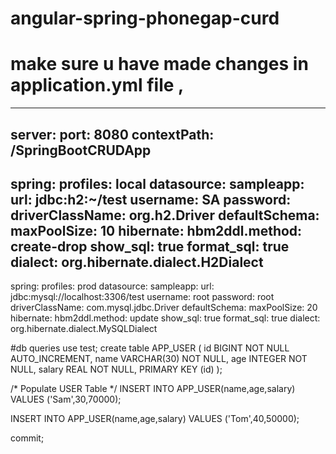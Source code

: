 # angular-spring-phonegap-curd
 
# make sure u have made changes in application.yml file ,
---
server:
  port: 8080
  contextPath: /SpringBootCRUDApp
---
spring:
  profiles: local
datasource:
  sampleapp:
    url: jdbc:h2:~/test
    username: SA
    password:
    driverClassName: org.h2.Driver
    defaultSchema:
    maxPoolSize: 10
    hibernate:
      hbm2ddl.method: create-drop
      show_sql: true
      format_sql: true
      dialect: org.hibernate.dialect.H2Dialect
---
spring:
  profiles: prod
datasource:
  sampleapp:
    url: jdbc:mysql://localhost:3306/test
    username: root
    password: root
    driverClassName: com.mysql.jdbc.Driver
    defaultSchema:
    maxPoolSize: 20
    hibernate:
      hbm2ddl.method: update
      show_sql: true
      format_sql: true
      dialect: org.hibernate.dialect.MySQLDialect





#db queries
use test;
create table APP_USER (
   id BIGINT NOT NULL AUTO_INCREMENT,
   name VARCHAR(30) NOT NULL,
   age  INTEGER NOT NULL,
   salary REAL NOT NULL,
   PRIMARY KEY (id)
);
   
/* Populate USER Table */
INSERT INTO APP_USER(name,age,salary)
VALUES ('Sam',30,70000);
   
INSERT INTO APP_USER(name,age,salary)
VALUES ('Tom',40,50000);
 
commit;
           
